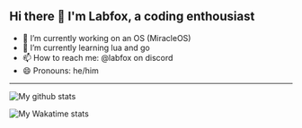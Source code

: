 ## Hi there 👋 I'm Labfox, a coding enthousiast

- 🔭 I’m currently working on an OS (MiracleOS)
- 🌱 I’m currently learning lua and go
- 📫 How to reach me: @labfox on discord
- 😄 Pronouns: he/him

---

  ![My github stats](https://github-readme-stats.vercel.app/api?username=Labfox&show=reviews,discussions_started,discussions_answered,prs_merged,prs_merged_percentage&theme=ambient_gradient)


  ![My Wakatime stats](https://github-readme-stats.vercel.app/api/wakatime?username=@Labfox&layout=compact&theme=ambient_gradient)

